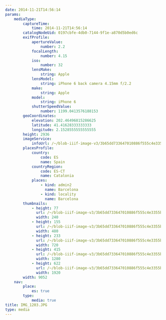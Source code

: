```yaml
---
date: 2014-11-21T14:56:14
params:
    mediaType:
        captureTime:
            time: 2014-11-21T14:56:14
        catalogNodeUid: 0197cbfe-4db0-7144-9f1e-a870d5b0ed6c
        exifProfile:
            apertureValue:
                number: 2.2
            focalLength:
                number: 4.15
            iso:
                number: 32
            lensMake:
                string: Apple
            lensModel:
                string: iPhone 6 back camera 4.15mm f/2.2
            make:
                string: Apple
            model:
                string: iPhone 6
            shutterSpeedValue:
                number: 1199.0413576188153
        geoCoordinates:
            elevation: 202.46496815286625
            latitude: 41.41628333333333
            longitude: 2.1528555555555555
        height: 2936
        imageService:
            infoUrl: /~/blob-iiif-image-v3/3b65dd733647010886f555c4e3355b2652cbc92d8d016a01a8f7b572ee1e056b/info.json
        placesProfile:
            country:
                code: ES
                name: Spain
            countryRegion:
                code: ES-CT
                name: Catalonia
            places:
                - kind: admin2
                  name: Barcelona
                - kind: locality
                  name: Barcelona
        thumbnails:
            - height: 77
              url: /~/blob-iiif-image-v3/3b65dd733647010886f555c4e3355b2652cbc92d8d016a01a8f7b572ee1e056b/full/240%2C77/0/default.jpg
              width: 240
            - height: 155
              url: /~/blob-iiif-image-v3/3b65dd733647010886f555c4e3355b2652cbc92d8d016a01a8f7b572ee1e056b/full/480%2C155/0/default.jpg
              width: 480
            - height: 233
              url: /~/blob-iiif-image-v3/3b65dd733647010886f555c4e3355b2652cbc92d8d016a01a8f7b572ee1e056b/full/720%2C233/0/default.jpg
              width: 720
            - height: 415
              url: /~/blob-iiif-image-v3/3b65dd733647010886f555c4e3355b2652cbc92d8d016a01a8f7b572ee1e056b/full/1280%2C415/0/default.jpg
              width: 1280
            - height: 622
              url: /~/blob-iiif-image-v3/3b65dd733647010886f555c4e3355b2652cbc92d8d016a01a8f7b572ee1e056b/full/1920%2C622/0/default.jpg
              width: 1920
        width: 9052
    nav:
        place:
            es: true
        type:
            media: true
title: IMG_1203.JPG
type: media
---
```

